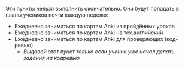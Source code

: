 Эти пункты нельзя выполнить окончательно. Они будут попадать в планы учеников почти каждую неделю:

- Ежедневно заниматься по картам Anki из пройдённых уроков
- Ежедневно заниматься по картам Anki на тех.английский
- Ежедневно заниматься по картам Anki для проверяющих (код-ревью)
    - *Выдавай этот пункт только если ученик уже начал делать задания на кодревью*